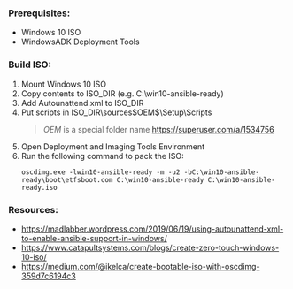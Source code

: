 ### Prerequisites:
* Windows 10 ISO
* WindowsADK Deployment Tools

### Build ISO:
1. Mount Windows 10 ISO
2. Copy contents to ISO_DIR (e.g. C:\win10-ansible-ready)
3. Add Autounattend.xml to ISO_DIR
4. Put scripts in ISO_DIR\sources\$OEM$\$$\Setup\Scripts
    > $OEM$ is a special folder name https://superuser.com/a/1534756
5. Open Deployment and Imaging Tools Environment
6. Run the following command to pack the ISO:
    ```
    oscdimg.exe -lwin10-ansible-ready -m -u2 -bC:\win10-ansible-ready\boot\etfsboot.com C:\win10-ansible-ready C:\win10-ansible-ready.iso
    ```

### Resources:
* https://madlabber.wordpress.com/2019/06/19/using-autounattend-xml-to-enable-ansible-support-in-windows/
* https://www.catapultsystems.com/blogs/create-zero-touch-windows-10-iso/
* https://medium.com/@ikelca/create-bootable-iso-with-oscdimg-359d7c6194c3